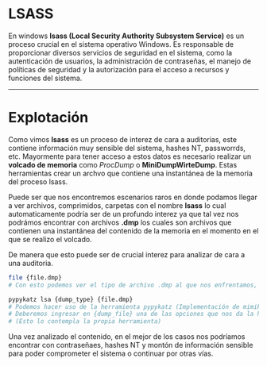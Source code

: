 # LSASS 

En windows **lsass (Local Security Authority Subsystem Service)** es un proceso crucial en el sistema operativo Windows. Es responsable de proporcionar diversos servicios de seguridad en el sistema, como la autenticación de usuarios, la administración de contraseñas, el manejo de políticas de seguridad y la autorización para el acceso a recursos y funciones del sistema. 

------
# Explotación 

Como vimos **lsass** es un proceso de interez de cara a auditorias, este contiene información muy sensible del sistema, hashes NT, passworrds, etc. Mayormente para tener acceso a estos datos es necesario realizar un **volcado de memoria** como *ProcDump* o **MiniDumpWirteDump**. Estas herramientas crear un archvo que contiene una instantánea de la memoria del proceso lsass. 

Puede ser que nos encontremos escenarios raros en donde podamos llegar a ver archivos, comprimidos, carpetas con el nombre **lsass** lo cual automaticamente podría ser de un profundo interez ya que tal vez nos podrámos encontrar con archivos **.dmp** los cuales son archivos que contienen una instantánea del contenido de la memoria en el momento en el que se realizo el volcado. 

De manera que esto puede ser de crucial interez para analizar de cara a una auditoria. 

```bash
file {file.dmp}
# Con esto podemos ver el tipo de archivo .dmp al que nos enfrentamos, por ejemplo "Mini DMP"

pypykatz lsa {dump_type} {file.dmp}
# Podemos hacer uso de la herramienta pypykatz (Implementación de mimiktaz en python) para intentar listar el contenido del archivo DMP 
# Deberemos ingresar en {dump_file} una de las opciones que nos da la herramienta, por ejemplo si tuvieramos un archivo "Mini DMP" ingresariamos minidump 
# (Esto lo contempla la propia herramienta)
```

Una vez analizado el contenido, en el mejor de los casos nos podríamos encontrar con contraseñaes, hashes NT y montón de información sensible para poder comprometer el sistema o continuar por otras vías. 

